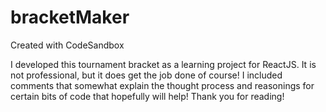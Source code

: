 # bracketMaker
Created with CodeSandbox

I developed this tournament bracket as a learning project for ReactJS. It is not professional, but it does get the job done of course!
I included comments that somewhat explain the thought process and reasonings for certain bits of code that hopefully will help!
Thank you for reading!
